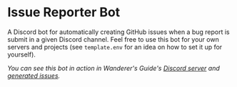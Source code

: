 # Issue Reporter Bot
A Discord bot for automatically creating GitHub issues when a bug report is submit in a given Discord channel. Feel free to use this bot for your own servers and projects (see `template.env` for an idea on how to set it up for yourself).

_You can see this bot in action in Wanderer's Guide's [Discord server](https://discord.gg/kxCpa6G) and [generated issues](https://github.com/wanderers-guide/wanderers-guide/issues)._